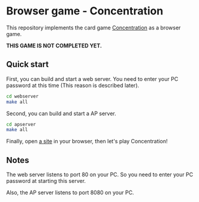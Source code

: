 # Browser game - Concentration

This repository implements the card game
[Concentration](https://en.wikipedia.org/wiki/Concentration_(card_game)) as a browser game.

**THIS GAME IS NOT COMPLETED YET.**

## Quick start

First, you can build and start a web server.
You need to enter your PC password at this time (This reason is described later).

~~~bash
cd webserver
make all
~~~

Second, you can build and start a AP server.

~~~bash
cd apserver
make all
~~~

Finally, open [a site](http://localhost) in your browser, then let's play Concentration!

## Notes

The web server listens to port 80 on your PC.
So you need to enter your PC password at starting this server.

Also, the AP server listens to port 8080 on your PC.
